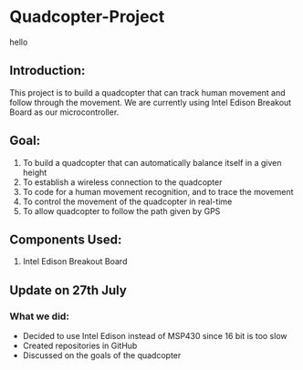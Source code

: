 # Quadcopter-Project
hello

## Introduction: 

This project is to build a quadcopter that can track human movement and follow
through the movement. We are currently using Intel Edison Breakout Board as our 
microcontroller.

## Goal:

1. To build a quadcopter that can automatically balance itself in a given height
2. To establish a wireless connection to the quadcopter
3. To code for a human movement recognition, and to trace the movement
4. To control the movement of the quadcopter in real-time
5. To allow quadcopter to follow the path given by GPS

## Components Used: 

1. Intel Edison Breakout Board

## Update on 27th July

### What we did:

* Decided to use Intel Edison instead of MSP430 since 16 bit is too slow
* Created repositories in GitHub
* Discussed on the goals of the quadcopter